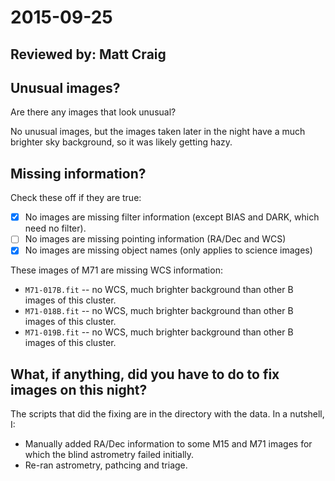 # 2015-09-25

## Reviewed by:  Matt Craig 

## Unusual images?

Are there any images that look unusual?

No unusual images, but the images taken later in the night have a much brighter sky background, so it was likely getting hazy.

## Missing information?

Check these off if they are true:

- [x] No images are missing filter information (except BIAS and DARK, which need no filter).
- [ ] No images are missing pointing information (RA/Dec and WCS)
- [x] No images are missing object names (only applies to science images)

These images of M71 are missing WCS information:

+ `M71-017B.fit` -- no WCS, much brighter background than other B images of this cluster.
+ `M71-018B.fit` -- no WCS, much brighter background than other B images of this cluster.
+ `M71-019B.fit` -- no WCS, much brighter background than other B images of this cluster.

## What, if anything, did you have to do to fix images on this night?

The scripts that did the fixing are in the directory with the data. In a nutshell, I:

+ Manually added RA/Dec information to some M15 and M71 images for which the blind astrometry failed initially.
+ Re-ran astrometry, pathcing and triage.
